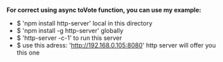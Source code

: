 **For correct using async toVote function, you can use my example:**

- $ 'npm install http-server' local in this directory
- $ 'npm install -g http-server' globally
- $ 'http-server -c-1' to run this server
- $ use this adress: 'http://192.168.0.105:8080' http server will offer you this one
